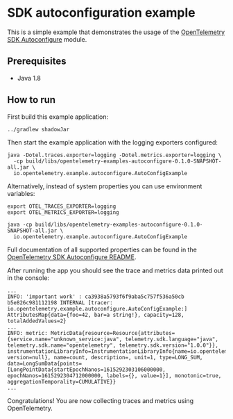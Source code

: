 # SDK autoconfiguration example

This is a simple example that demonstrates the usage of
the [OpenTelemetry SDK Autoconfigure](https://github.com/open-telemetry/opentelemetry-java/tree/main/sdk-extensions/autoconfigure)
module.

## Prerequisites

* Java 1.8

## How to run

First build this example application:

```shell
../gradlew shadowJar
```

Then start the example application with the logging exporters configured:

```shell
java -Dotel.traces.exporter=logging -Dotel.metrics.exporter=logging \
  -cp build/libs/opentelemetry-examples-autoconfigure-0.1.0-SNAPSHOT-all.jar \
  io.opentelemetry.example.autoconfigure.AutoConfigExample
```

Alternatively, instead of system properties you can use environment variables:

```shell
export OTEL_TRACES_EXPORTER=logging
export OTEL_METRICS_EXPORTER=logging

java -cp build/libs/opentelemetry-examples-autoconfigure-0.1.0-SNAPSHOT-all.jar \
  io.opentelemetry.example.autoconfigure.AutoConfigExample
```

Full documentation of all supported properties can be found in
the [OpenTelemetry SDK Autoconfigure README](https://github.com/open-telemetry/opentelemetry-java/tree/main/sdk-extensions/autoconfigure).

After running the app you should see the trace and metrics data printed out in the console:

```
...
INFO: 'important work' : ca3938a5793f6f9aba5c757f536a50cb b5e826c981112198 INTERNAL [tracer: io.opentelemetry.example.autoconfigure.AutoConfigExample:] AttributesMap{data={foo=42, bar=a string!}, capacity=128, totalAddedValues=2}
...
INFO: metric: MetricData{resource=Resource{attributes={service.name="unknown_service:java", telemetry.sdk.language="java", telemetry.sdk.name="opentelemetry", telemetry.sdk.version="1.0.0"}}, instrumentationLibraryInfo=InstrumentationLibraryInfo{name=io.opentelemetry.example.autoconfigure.AutoConfigExample, version=null}, name=count, description=, unit=1, type=LONG_SUM, data=LongSumData{points=[LongPointData{startEpochNanos=1615292303106000000, epochNanos=1615292304712000000, labels={}, value=1}], monotonic=true, aggregationTemporality=CUMULATIVE}}
...
```

Congratulations! You are now collecting traces and metrics using OpenTelemetry.